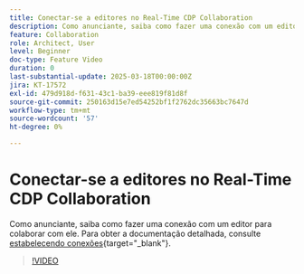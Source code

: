 ```yaml
---
title: Conectar-se a editores no Real-Time CDP Collaboration
description: Como anunciante, saiba como fazer uma conexão com um editor para colaborar com ele.
feature: Collaboration
role: Architect, User
level: Beginner
doc-type: Feature Video
duration: 0
last-substantial-update: 2025-03-18T00:00:00Z
jira: KT-17572
exl-id: 479d918d-f631-43c1-ba39-eee819f81d8f
source-git-commit: 250163d15e7ed54252bf1f2762dc35663bc7647d
workflow-type: tm+mt
source-wordcount: '57'
ht-degree: 0%

---
```


# Conectar-se a editores no Real-Time CDP Collaboration

Como anunciante, saiba como fazer uma conexão com um editor para colaborar com ele. Para obter a documentação detalhada, consulte [estabelecendo conexões](https://experienceleague.adobe.com/pt-br/docs/real-time-cdp-collaboration/using/connect/establishing-connections){target="_blank"}.

>[!VIDEO](https://video.tv.adobe.com/v/3452218/?learn=on&enablevpops)
